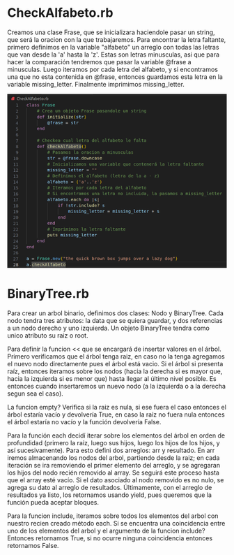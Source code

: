 # CheckAlfabeto.rb
Creamos una clase Frase, que se inicializara haciendole pasar un string, que será la oracion con la que trabajaremos. 
Para encontrar la letra faltante, primero definimos en la variable "alfabeto" un arreglo con todas las letras que van desde la 'a' hasta la 'z'. Estas son letras minusculas, asi que para hacer la comparación tendremos que pasar la variable @frase a minusculas. Luego iteramos por cada letra del alfabeto, y si encontramos una que no esta contenida en @frase, entonces guardamos esta letra en la variable missing_letter. Finalmente imprimimos missing_letter.

![F1](./image_2023-10-11_163042568.png)

# BinaryTree.rb 

Para crear un arbol binario, definimos dos clases: Nodo y BinaryTree. Cada nodo tendra tres atributos: la data que se quiera guardar, y dos referencias a un nodo derecho y uno izquierda. Un objeto BinaryTree tendra como unico atributo su raiz o root.

Para definir la funcion << que se encargará de insertar valores en el árbol. Primero verificamos que el árbol tenga raiz, en caso no la tenga agregamos el nuevo nodo directamente pues el árbol está vacio. Si el árbol si presenta raíz, entonces iteramos sobre los nodos (hacia la derecha si es mayor que, hacia la izquierda si es menor que) hasta llegar al último nivel posible. Es entonces cuando insertaremos un nuevo nodo (a la izquierda o a la derecha segun sea el caso). 

La funcion empty? Verifica si la raiz es nula, si ese fuera el caso entonces el árbol estaría vacío y devolvería True, en caso la raíz no fuera nula entonces el árbol estaría no vacío y la función devolvería False. 

Para la función each decidí iterar sobre los elementos del árbol en orden de profundidad (primero la raíz, luego sus hijos, luego los hijos de los hijos, y así sucesivamente). Para esto defini dos arreglos: arr y resultado. En arr iremos almacenando los nodos del arbol, partiendo desde la raiz; en cada iteración se ira removiendo el primer elemento del arreglo, y se agregaran los hijos del nodo recién removido al array. Se seguirá este proceso hasta que el array esté vacío. Si el dato asociado al nodo removido es no nulo, se agrega su dato al arreglo de resultados. Últimamente, con el arreglo de resultados ya listo, los retornamos usando yield, pues queremos que la función pueda aceptar bloques. 

Para la funcion include, iteramos sobre todos los elementos del arbol con nuestro recien creado método each. Si se encuentra una coincidencia entre uno de los elementos del arbol y el argumento de la funcion include? Entonces retornamos True, si no ocurre ninguna coincidencia entonces retornamos False. 
